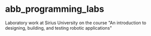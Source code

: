 # abb_programming_labs
Laboratory work at Sirius University on the course "An introduction to designing, building, and testing robotic applications"
